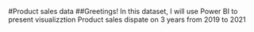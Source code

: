 #Product sales data
##Greetings!
In this dataset, I will use Power BI to present visualizztion Product sales dispate on 3 years from 2019 to 2021

